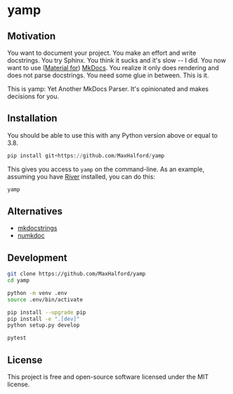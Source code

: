 # yamp
## Motivation

You want to document your project. You make an effort and write docstrings. You try Sphinx. You think it sucks and it's slow -- I did. You now want to use ([Material for](https://squidfunk.github.io/mkdocs-material/)) [MkDocs](https://www.mkdocs.org/). You realize it only does rendering and does not parse docstrings. You need some glue in between. This is it.

This is yamp: Yet Another MkDocs Parser. It's opinionated and makes decisions for you.

## Installation

You should be able to use this with any Python version above or equal to 3.8.

```py
pip install git+https://github.com/MaxHalford/yamp
```

This gives you access to `yamp` on the command-line. As an example, assuming you have [River](https://github.com/online-ml/river/) installed, you can do this:

```sh
yamp
```

## Alternatives

- [mkdocstrings](https://github.com/mkdocstrings/mkdocstrings)
- [numkdoc](https://github.com/fel-thomas/numkdoc)

## Development

```sh
git clone https://github.com/MaxHalford/yamp
cd yamp

python -m venv .env
source .env/bin/activate

pip install --upgrade pip
pip install -e ".[dev]"
python setup.py develop

pytest
```

## License

This project is free and open-source software licensed under the MIT license.
